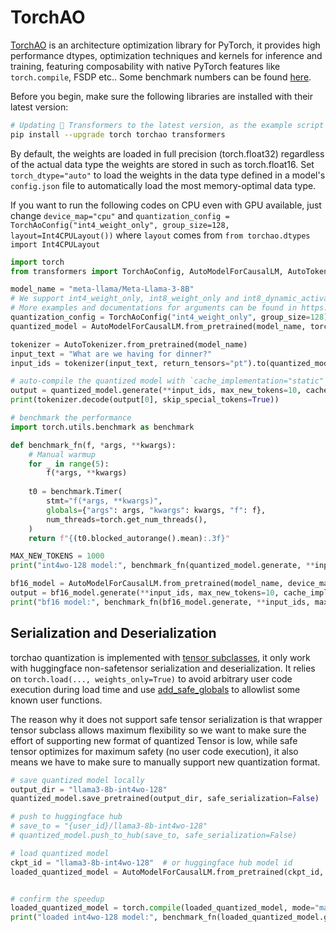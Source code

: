 <!--Copyright 2024 The HuggingFace Team. All rights reserved.
Licensed under the Apache License, Version 2.0 (the "License"); you may not use this file except in compliance with
the License. You may obtain a copy of the License at
http://www.apache.org/licenses/LICENSE-2.0
Unless required by applicable law or agreed to in writing, software distributed under the License is distributed on
an "AS IS" BASIS, WITHOUT WARRANTIES OR CONDITIONS OF ANY KIND, either express or implied. See the License for the
specific language governing permissions and limitations under the License.
⚠️ Note that this file is in Markdown but contain specific syntax for our doc-builder (similar to MDX) that may not be
rendered properly in your Markdown viewer.
-->

# TorchAO

[TorchAO](https://github.com/pytorch/ao) is an architecture optimization library for PyTorch, it provides high performance dtypes, optimization techniques and kernels for inference and training, featuring composability with native PyTorch features like `torch.compile`, FSDP etc.. Some benchmark numbers can be found [here](https://github.com/pytorch/ao/tree/main/torchao/quantization#benchmarks).

Before you begin, make sure the following libraries are installed with their latest version:

```bash
# Updating 🤗 Transformers to the latest version, as the example script below uses the new auto compilation
pip install --upgrade torch torchao transformers
```

By default, the weights are loaded in full precision (torch.float32) regardless of the actual data type the weights are stored in such as torch.float16. Set `torch_dtype="auto"` to load the weights in the data type defined in a model's `config.json` file to automatically load the most memory-optimal data type.

If you want to run the following codes on CPU even with GPU available, just change `device_map="cpu"` and `quantization_config = TorchAoConfig("int4_weight_only", group_size=128, layout=Int4CPULayout())` where `layout` comes from `from torchao.dtypes import Int4CPULayout`

```py
import torch
from transformers import TorchAoConfig, AutoModelForCausalLM, AutoTokenizer

model_name = "meta-llama/Meta-Llama-3-8B"
# We support int4_weight_only, int8_weight_only and int8_dynamic_activation_int8_weight
# More examples and documentations for arguments can be found in https://github.com/pytorch/ao/tree/main/torchao/quantization#other-available-quantization-techniques
quantization_config = TorchAoConfig("int4_weight_only", group_size=128)
quantized_model = AutoModelForCausalLM.from_pretrained(model_name, torch_dtype="auto", device_map="auto", quantization_config=quantization_config)

tokenizer = AutoTokenizer.from_pretrained(model_name)
input_text = "What are we having for dinner?"
input_ids = tokenizer(input_text, return_tensors="pt").to(quantized_model.device)

# auto-compile the quantized model with `cache_implementation="static"` to get speedup
output = quantized_model.generate(**input_ids, max_new_tokens=10, cache_implementation="static")
print(tokenizer.decode(output[0], skip_special_tokens=True))

# benchmark the performance
import torch.utils.benchmark as benchmark

def benchmark_fn(f, *args, **kwargs):
    # Manual warmup
    for _ in range(5):
        f(*args, **kwargs)
        
    t0 = benchmark.Timer(
        stmt="f(*args, **kwargs)",
        globals={"args": args, "kwargs": kwargs, "f": f},
        num_threads=torch.get_num_threads(),
    )
    return f"{(t0.blocked_autorange().mean):.3f}"

MAX_NEW_TOKENS = 1000
print("int4wo-128 model:", benchmark_fn(quantized_model.generate, **input_ids, max_new_tokens=MAX_NEW_TOKENS, cache_implementation="static"))

bf16_model = AutoModelForCausalLM.from_pretrained(model_name, device_map="auto", torch_dtype=torch.bfloat16)
output = bf16_model.generate(**input_ids, max_new_tokens=10, cache_implementation="static") # auto-compile
print("bf16 model:", benchmark_fn(bf16_model.generate, **input_ids, max_new_tokens=MAX_NEW_TOKENS, cache_implementation="static"))

```

## Serialization and Deserialization
torchao quantization is implemented with [tensor subclasses](https://pytorch.org/docs/stable/notes/extending.html#subclassing-torch-tensor), it only work with huggingface non-safetensor serialization and deserialization. It relies on `torch.load(..., weights_only=True)` to avoid arbitrary user code execution during load time and use [add_safe_globals](https://pytorch.org/docs/stable/notes/serialization.html#torch.serialization.add_safe_globals) to allowlist some known user functions.

The reason why it does not support safe tensor serialization is that wrapper tensor subclass allows maximum flexibility so we want to make sure the effort of supporting new format of quantized Tensor is low, while safe tensor optimizes for maximum safety (no user code execution), it also means we have to make sure to manually support new quantization format.

```py
# save quantized model locally
output_dir = "llama3-8b-int4wo-128"
quantized_model.save_pretrained(output_dir, safe_serialization=False)

# push to huggingface hub
# save_to = "{user_id}/llama3-8b-int4wo-128"
# quantized_model.push_to_hub(save_to, safe_serialization=False)

# load quantized model
ckpt_id = "llama3-8b-int4wo-128"  # or huggingface hub model id
loaded_quantized_model = AutoModelForCausalLM.from_pretrained(ckpt_id, device_map="auto")


# confirm the speedup
loaded_quantized_model = torch.compile(loaded_quantized_model, mode="max-autotune")
print("loaded int4wo-128 model:", benchmark_fn(loaded_quantized_model.generate, **input_ids, max_new_tokens=MAX_NEW_TOKENS))
```
